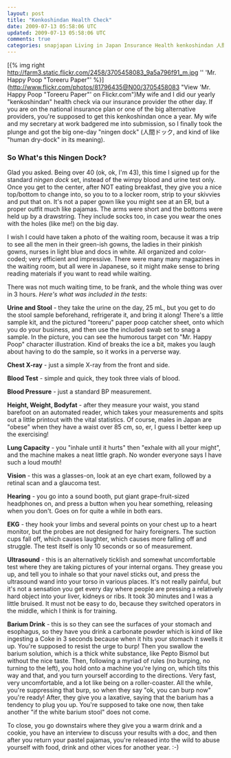 ```yaml
---           
layout: post
title: "Kenkoshindan Health Check"
date: 2009-07-13 05:58:06 UTC
updated: 2009-07-13 05:58:06 UTC
comments: true
categories: snapjapan Living in Japan Insurance Health kenkoshindan 人間ドック
---
```

 

[{% img right http://farm3.static.flickr.com/2458/3705458083_9a5a796f91_m.jpg '' 'Mr. Happy Poop "Toreeru Paper"' %}](http://www.flickr.com/photos/81796435@N00/3705458083 "View 'Mr. Happy Poop "Toreeru Paper"' on Flickr.com")My wife and I did our yearly "kenkoshindan" health check via our insurance provider the other day. If you are on the national insurance plan or one of the big alternative providers, you're supposed to get this kenkoshindan once a year. My wife and my secretary at work badgered me into submission, so I finally took the plunge and got the big one-day "ningen dock" (人間ドック, and kind of like "human dry-dock" in its meaning). 


### So What's this Ningen Dock?



Glad you asked. Being over 40 (ok, ok, I'm 43), this time I signed up for the standard _ningen dock_ set, instead of the wimpy blood and urine test only. Once you get to the center, after NOT eating breakfast, they give you a nice top/bottom to change into, so you to to a locker room, strip to your skivvies and put that on. It's not a paper gown like you might see at an ER, but a proper outfit much like pajamas. The arms were short and the bottoms were held up by a drawstring. They include socks too, in case you wear the ones with the holes (like me!) on the big day. 


I wish I could have taken a photo of the waiting room, because it was a trip to see all the men in their green-ish gowns, the ladies in their pinkish gowns, nurses in light blue and docs in white. All organized and color-coded; very efficient and impressive. There were many many magazines in the waiting room, but all were in Japanese, so it might make sense to bring reading materials if you want to read while waiting. 


There was not much waiting time, to be frank, and the whole thing was over in 3 hours. _Here's what was included in the tests_: 





**Urine and Stool** - they take the urine on the day, 25 mL, but you get to do the stool sample beforehand, refrigerate it, and bring it along! There's a little sample kit, and the pictured "toreeru" paper poop catcher sheet, onto which you do your business, and then use the included swab set to snag a sample. In the picture, you can see the humorous target con "Mr. Happy Poop" character illustration. Kind of breaks the ice a bit, makes you laugh about having to do the sample, so it works in a perverse way.


**Chest X-ray** - just a simple X-ray from the front and side. 


**Blood Test** - simple and quick, they took three vials of blood. 


**Blood Pressure** - just a standard BP measurement. 


**Height, Weight, Bodyfat** - after they measure your waist, you stand barefoot on an automated reader, which takes your measurements and spits out a little printout with the vital statistics. Of course, males in Japan are "obese" when they have a waist over 85 cm, so, er, I guess I better keep up the exercising! 


**Lung Capacity** - you "inhale until it hurts" then "exhale with all your might", and the machine makes a neat little graph. No wonder everyone says I have such a loud mouth!


**Vision** - this was a glasses-on, look at an eye chart exam, followed by a retinal scan and a glaucoma test.


**Hearing** - you go into a sound booth, put giant grape-fruit-sized headphones on, and press a button when you hear something, releasing when you don't. Goes on for quite a while in both ears. 


**EKG** - they hook your limbs and several points on your chest up to a heart monitor, but the probes are not designed for hairy foreigners. The suction cups fall off, which causes laughter, which causes more falling off and struggle. The test itself is only 10 seconds or so of measurement.


**Ultrasound** - this is an alternatively ticklish and somewhat uncomfortable test where they are taking pictures of your internal organs. They grease you up, and tell you to inhale so that your navel sticks out, and press the ultrasound wand into your torso in various places. It's not really painful, but it's not a sensation you get every day where people are pressing a relatively hard object into your liver, kidneys or ribs. It took 30 minutes and I was a little bruised. It must not be easy to do, because they switched operators in the middle, which I think is for training.


**Barium Drink** - this is so they can see the surfaces of your stomach and esophagus, so they have you drink a carbonate powder which is kind of like ingesting a Coke in 3 seconds because when it hits your stomach it swells it up. You're supposed to resist the urge to burp! Then you swallow the barium solution, which is a thick white substance, like Pepto Bismol but without the nice taste. Then, following a myriad of rules (no burping, no turning to the left), you hold onto a machine you're lying on, which tilts this way and that, and you turn yourself according to the directions. Very fast, very uncomfortable, and a lot like being on a roller-coaster. All the while, you're suppressing that burp, so when they say "ok, you can burp now" you're ready! After, they give you a laxative, saying that the barium has a tendency to plug you up. You're supposed to take one now, then take another "if the white barium stool" does not come. 





To close, you go downstairs where they give you a warm drink and a cookie, you have an interview to discuss your results with a doc, and then after you return your pastel pajamas, you're released into the wild to abuse yourself with food, drink and other vices for another year. :-)

